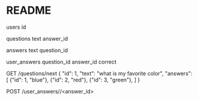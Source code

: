 # README

users
  id

questions
  text
  answer_id

answers
  text
  question_id

user_answers
  question_id
  answer_id
  correct


GET /questions/next
{
  "id": 1,
  "text": "what is my favorite color",
  "answers": [
    {"id": 1, "blue"},
    {"id": 2, "red"},
    {"id": 3, "green"},
  ]
}

POST /user_answers/<question-id>/<answer_id>
